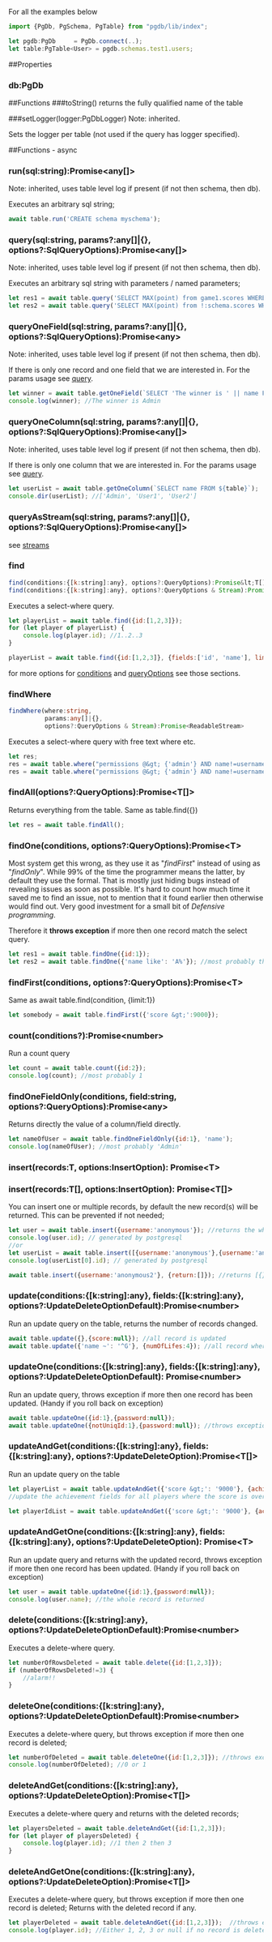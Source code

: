 For all the examples below 
```js
import {PgDb, PgSchema, PgTable} from "pgdb/lib/index";

let pgdb:PgDb     = PgDb.connect(..);
let table:PgTable<User> = pgdb.schemas.test1.users;  
```
##Properties
### <span class="def">db:</span><span class="type">PgDb</span>

##Functions
###<span class="def"><span class="func">toString</span>()</span>
returns the fully qualified name of the table

###<span class="def"><span class="func">setLogger</span>(logger:<span class="type">PgDbLogger</span>) </span>
Note: inherited.

Sets the logger per table (not used if the query has logger specified).

##Functions - async
### <span class="def"><span class="func">run</span>(sql:<span class="type">string</span>):Promise&lt;<span class="type">any[]</span>&gt;
Note: inherited, uses table level log if present (if not then schema, then db).

Executes an arbitrary sql string;
```js
await table.run('CREATE schema myschema');
```

### <span class="def"><span class="func">query</span>(sql:<span class="type">string</span>, params?:<span class="type">any[]|{}</span>, options?:<span class="type">SqlQueryOptions</span>):Promise&lt;<span class="type">any[]</span>&gt;
<a name="query"></a>
Note: inherited, uses table level log if present (if not then schema, then db).

Executes an arbitrary sql string with parameters / named parameters;
```js
let res1 = await table.query('SELECT MAX(point) from game1.scores WHERE name=$1 ', ['player1']);
let res2 = await table.query('SELECT MAX(point) from !:schema.scores WHERE name=:name ', {schema:'game1', name:'player1'});
```

### <span class="def"><span class="func">queryOneField</span>(sql:<span class="type">string</span>, params?:<span class="type">any[]|{}</span>, options?:<span class="type">SqlQueryOptions</span>):Promise&lt;<span class="type">any</span>&gt;
Note: inherited, uses table level log if present (if not then schema, then db).

If there is only one record and one field that we are interested in. For the params usage see [query](#query).
```js
let winner = await table.getOneField(`SELECT 'The winner is ' || name FROM ${table} LIMIT 1`);
console.log(winner); //The winner is Admin
```

### <span class="def"><span class="func">queryOneColumn</span>(sql:<span class="type">string</span>, params?:<span class="type">any[]|{}</span>, options?:<span class="type">SqlQueryOptions</span>):Promise&lt;<span class="type"><span class="type">any[]</span>&gt;
Note: inherited, uses table level log if present (if not then schema, then db).

If there is only one column that we are interested in. For the params usage see [query](#query).
```js
let userList = await table.getOneColumn(`SELECT name FROM ${table}`);
console.dir(userList); //['Admin', 'User1', 'User2']
```
### <span class="def"><span class="func">queryAsStream</span>(sql:<span class="type">string</span>, params?:<span class="type">any[]|{}</span>, options?:<span class="type">SqlQueryOptions</span>):Promise&lt;<span class="type">any[]</span>&gt;
see [streams](../../streams)

### find
```js
find(conditions:{[k:string]:any}, options?:QueryOptions):Promise&lt;T[]&gt;
find(conditions:{[k:string]:any}, options?:QueryOptions & Stream):Promise&lt;T[]&gt;
```
Executes a select-where query.
```js
let playerList = await table.find({id:[1,2,3]});
for (let player of playerList) {
    console.log(player.id); //1..2..3
}

playerList = await table.find({id:[1,2,3]}, {fields:['id', 'name'], limit:3});
```
for more options for [conditions](../condition/) and [queryOptions](../QueryOptions/) see those sections.

### findWhere
```ts
findWhere(where:string, 
          params:any[]|{}, 
          options?:QueryOptions & Stream):Promise<ReadableStream>
```
Executes a select-where query with free text where etc. 
```js
let res;
res = await table.where("permissions @&gt; {'admin'} AND name!=username AND id=$1  LIMIT 2", [1]);
res = await table.where("permissions @&gt; {'admin'} AND name!=username AND id=:id LIMIT 2", {id:1});
```

### findAll(options?:QueryOptions):Promise&lt;T[]&gt;
Returns everything from the table. Same as table.find({})
```js
let res = await table.findAll();
```

### findOne(conditions, options?:QueryOptions):Promise&lt;T&gt;
Most system get this wrong, as they use it as "_findFirst_" instead of using as "_findOnly_". 
While 99% of the time the programmer means the latter, by default they use the formal.
That is mostly just hiding bugs instead of revealing issues as soon as possible. 
It's hard to count how much time it saved me to find an issue, not to mention that it found earlier 
then otherwise would find out. Very good investment for a small bit of _Defensive programming_.

Therefore it **throws exception** if more then one record match the select query.
```js
let res1 = await table.findOne({id:1});
let res2 = await table.findOne({'name like': 'A%'}); //most probably throws an exception
```

### findFirst(conditions, options?:QueryOptions):Promise&lt;T&gt;
Same as await table.find(condition, {limit:1})
```js
let somebody = await table.findFirst({'score &gt;':9000});
```

### count(conditions?):Promise&lt;number&gt;
Run a count query
```js
let count = await table.count({id:2});
console.log(count); //most probably 1
```

### findOneFieldOnly(conditions, field:string, options?:QueryOptions):Promise&lt;any&gt;
Returns directly the value of a column/field directly.

```js
let nameOfUser = await table.findOneFieldOnly({id:1}, 'name');
console.log(nameOfUser); //most probably 'Admin'
```

### insert(records:T, options:InsertOption): Promise&lt;T&gt;
### insert(records:T[], options:InsertOption): Promise&lt;T[]&gt;
You can insert one or multiple records, by default the new record(s) will be returned. This can be prevented if not needed;
```js
let user = await table.insert({username:'anonymous'}); //returns the whole record
console.log(user.id); // generated by postgresql
//or
let userList = await table.insert([{username:'anonymous'},{username:'anonymous2'}], {return:['id']});
console.log(userList[0].id); // generated by postgresql

await table.insert({username:'anonymous2'}, {return:[]}); //returns [{}]

```
### update(conditions:{[k:string]:any}, fields:{[k:string]:any}, options?:UpdateDeleteOptionDefault):Promise&lt;number&gt;
Run an update query on the table, returns the number of records changed.
```js
await table.update({},{score:null}); //all record is updated
await table.update({'name ~': '^G'}, {numOfLifes:4}); //all record where name starts with G has the numOfLifes set to 4. It's a G'day!
```

### updateOne(conditions:{[k:string]:any}, fields:{[k:string]:any}, options?:UpdateDeleteOptionDefault): Promise&lt;number&gt;
Run an update query, throws exception if more then one record has been updated. (Handy if you roll back on exception)
```js
await table.updateOne({id:1},{password:null});
await table.updateOne({notUniqId:1},{password:null}); //throws exception if more then 1 rec has been updated;
```

### updateAndGet(conditions:{[k:string]:any}, fields:{[k:string]:any}, options?:UpdateDeleteOption):Promise&lt;T[]&gt;
Run an update query on the table
```js
let playerList = await table.updateAndGet({'score &gt;': '9000'}, {achivement:"It's Over 9000!"}); 
//update the achievement fields for all players where the score is over 9000 then returns the updated list

let playerIdList = await table.updateAndGet({'score &gt;': '9000'}, {achivement:"It's Over 9000!"}, {return:['id']});
```

### updateAndGetOne(conditions:{[k:string]:any}, fields:{[k:string]:any}, options?:UpdateDeleteOption): Promise&lt;T&gt;
Run an update query and returns with the updated record, 
throws exception if more then one record has been updated. (Handy if you roll back on exception)
```js
let user = await table.updateOne({id:1},{password:null});
console.log(user.name); //the whole record is returned
```

### delete(conditions:{[k:string]:any}, options?:UpdateDeleteOptionDefault):Promise&lt;number&gt;
Executes a delete-where query.

```js
let numberOfRowsDeleted = await table.delete({id:[1,2,3]});
if (numberOfRowsDeleted!=3) {
    //alarm!!
}
```

### deleteOne(conditions:{[k:string]:any}, options?:UpdateDeleteOptionDefault):Promise&lt;number&gt;
Executes a delete-where query, but throws exception if more then one record is deleted;
```js
let numberOfDeleted = await table.deleteOne({id:[1,2,3]}); //throws exception if more then one record is deleted
console.log(numberOfDeleted); //0 or 1
```

### deleteAndGet(conditions:{[k:string]:any}, options?:UpdateDeleteOption):Promise&lt;T[]&gt;
Executes a delete-where query and returns with the deleted records;
```js
let playersDeleted = await table.deleteAndGet({id:[1,2,3]});
for (let player of playersDeleted) {
    console.log(player.id); //1 then 2 then 3
}
```

### deleteAndGetOne(conditions:{[k:string]:any}, options?:UpdateDeleteOption):Promise&lt;T[]&gt;
Executes a delete-where query, but throws exception if more then one record is deleted;
Returns with the deleted record if any.
```js
let playerDeleted = await table.deleteAndGet({id:[1,2,3]});  //throws exception if more then one record is deleted
console.log(player.id); //Either 1, 2, 3 or null if no record is deleted

```







